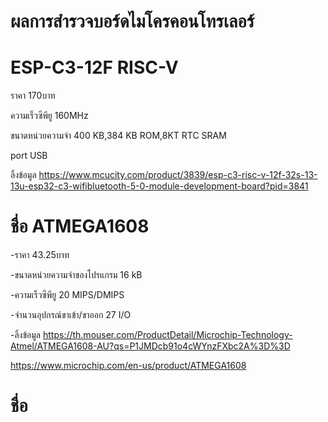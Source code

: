 # ผลการสำรวจบอร์ดไมโครคอนโทรเลอร์

# ESP-C3-12F RISC-V

ราคา 170บาท

ความเร็วซีพียู 160MHz

ขนาดหน่วยความจำ 400 KB,384 KB ROM,8KT RTC SRAM

port USB

ลิ้งข้อมูล https://www.mcucity.com/product/3839/esp-c3-risc-v-12f-32s-13-13u-esp32-c3-wifibluetooth-5-0-module-development-board?pid=3841

# ชื่อ ATMEGA1608

-ราคา 43.25บาท

-ขนาดหน่วยความจำของโปรแกรม 16 kB

-ความเร็วซีพียู 20 MIPS/DMIPS

-จำนวนอุปกรณ์ขาเข้า/ขาออก	27 I/O

-ลิ้งข้อมูล https://th.mouser.com/ProductDetail/Microchip-Technology-Atmel/ATMEGA1608-AU?qs=P1JMDcb91o4cWYnzFXbc2A%3D%3D

   https://www.microchip.com/en-us/product/ATMEGA1608

# ชื่อ 


